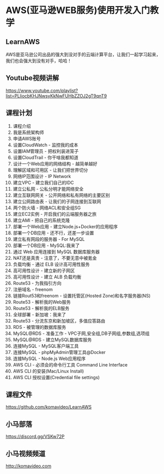 AWS(亚马逊WEB服务)使用开发入门教学
===============================

## LearnAWS

AWS是亚马逊公司出品的强大到没对手的云端计算平台，让我们一起学习起来，我们也会强大到没有对手，哈哈！

## Youtube视频讲解

https://www.youtube.com/playlist?list=PLliocbKHJNwsyKkNwFUHbZZOJ2gT9qnT9

## 课程计划

01. 课程介绍
02. 我是系统架构师
03. 申请AWS账号
04. 设置CloudWatch - 监控我的成本
05. 设置IAM管理员 - 把权利装进笼子
06. 设置CloudTrail - 你干啥我都知道
07. 设计一个Web应用的网络结构 - 越简单越好
08. 理解区域和可用区 - 让我们把世界切分
09. 网络IP范围设计 - IP Network
10. 建立VPC - 建立我们自己的IDC
11. 建立公私网 - 公私分明才能网络安全
12. 建立互联网网关 - 公开网络和私有网络的主要区别
13. 建立公网路由表 - 让我们的子网连接到互联网
14. 两个防火墙 - 网络ACL和安全组SG
15. 建立EC2实例 - 开启我们的云端服务器之旅
16. 建立AMI - 把自己的系统克隆
17. 部署一个Web应用 - 建立Node.js+Docker的应用程序
18. 部署一个DB应用 - 还不行，还差一步设置
19. 建立私有网段的服务器 - For MySQL
20. 部署一个DB应用 - MySQL:我来了
21. 通过 Web 应用连接到 MySQL 数据库服务器
22. NAT还是真贵 - 注意了，不要无意中被氪金
23. 负载均衡 - 通过 ELB 设计高可用性服务
24. 高可用性设计 - 建立新的子网区
25. 高可用性设计 - 建立 ALB 负载均衡
26. Route53 - 为我指引方向
27. 注册域名 - freenom
28. 链接Rout53和freenom - 设置托管区(Hosted Zone)和名字服务器(NS)
29. Route53 - 解析我的Web服务
30. Route53 - 解析我的ELB服务
31. 全球部署 - 新加坡：我来了
32. Route53 - 分流东京和新加坡区，多值应答路由
33. RDS - 被管理的数据库服务
34. MySQL@RDS - 准备工作 - VPC子网,安全组,DB子网组,参数组,选项组
35. MySQL@RDS - 建立MySQL数据库服务
36. 连接MySQL - MySQL客户端工具
37. 连接MySQL - phpMyAdmin管理工具@Docker
38. 连接MySQL - Node.js Web应用程序
39. AWS CLI - 必须会的命令行工具 Command Line Interface
40. AWS CLI 的安装(Mac/Linux Install)
41. AWS CLI 授权设置(Credential file settings)

## 课程文件

https://github.com/komavideo/LearnAWS

## 小马部落

https://discord.gg/VSKw72P

## 小马视频频道

http://komavideo.com
